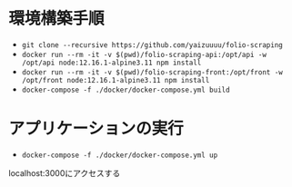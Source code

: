# 環境構築手順

* `git clone --recursive https://github.com/yaizuuuu/folio-scraping`
* `docker run --rm -it -v $(pwd)/folio-scraping-api:/opt/api -w /opt/api node:12.16.1-alpine3.11 npm install`
* `docker run --rm -it -v $(pwd)/folio-scraping-front:/opt/front -w /opt/front node:12.16.1-alpine3.11 npm install`
* `docker-compose -f ./docker/docker-compose.yml build`

# アプリケーションの実行

* `docker-compose -f ./docker/docker-compose.yml up`

localhost:3000にアクセスする